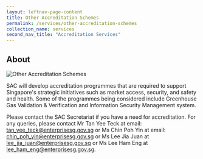 ```yaml
---
layout: leftnav-page-content
title: Other Accreditation Schemes
permalink: /services/other-accreditation-schemes
collection_name: services
second_nav_title: "Accreditation Services"
---
```

## About
![Other Accreditation Schemes](/images/services/other-accreditation-schemes.jpg)

SAC will develop accreditation programmes that are required to support Singapore's strategic initiatives such as market access, security, and safety and health. Some of the programmes being considered include Greenhouse Gas Validation & Verification and Information Security Management system.
 
Please contact the SAC Secretariat if you have a need for accreditation.  For any queries, please contact Mr Tan Yee Teck at email: <tan_yee_teck@enterprisesg.gov.sg> or Ms Chin Poh Yin at email: <chin_poh_yin@enterprisesg.gov.sg> or Ms Lee Jia Juan at <lee_jia_juan@enterprisesg.gov.sg> or  Ms Lee Ham Eng at <lee_ham_eng@enterprisesg.gov.sg>.
